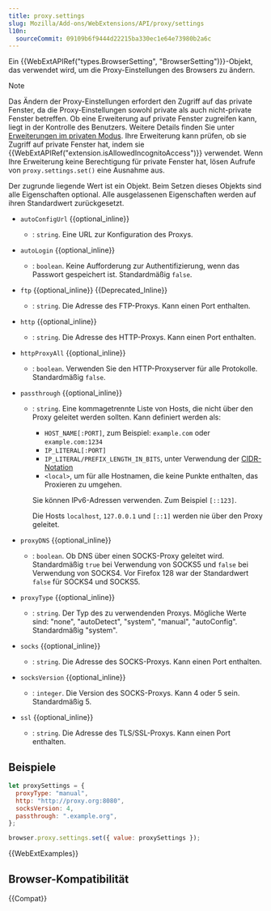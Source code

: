 ```yaml
---
title: proxy.settings
slug: Mozilla/Add-ons/WebExtensions/API/proxy/settings
l10n:
  sourceCommit: 09109b6f9444d22215ba330ec1e64e73980b2a6c
---
```


Ein {{WebExtAPIRef("types.BrowserSetting", "BrowserSetting")}}-Objekt, das verwendet wird, um die Proxy-Einstellungen des Browsers zu ändern.

> [!NOTE]
> Das Ändern der Proxy-Einstellungen erfordert den Zugriff auf das private Fenster, da die Proxy-Einstellungen sowohl private als auch nicht-private Fenster betreffen. Ob eine Erweiterung auf private Fenster zugreifen kann, liegt in der Kontrolle des Benutzers. Weitere Details finden Sie unter [Erweiterungen im privaten Modus](https://support.mozilla.org/en-US/kb/extensions-private-browsing). Ihre Erweiterung kann prüfen, ob sie Zugriff auf private Fenster hat, indem sie {{WebExtAPIRef("extension.isAllowedIncognitoAccess")}} verwendet. Wenn Ihre Erweiterung keine Berechtigung für private Fenster hat, lösen Aufrufe von `proxy.settings.set()` eine Ausnahme aus.

Der zugrunde liegende Wert ist ein Objekt. Beim Setzen dieses Objekts sind alle Eigenschaften optional. Alle ausgelassenen Eigenschaften werden auf ihren Standardwert zurückgesetzt.

- `autoConfigUrl` {{optional_inline}}
  - : `string`. Eine URL zur Konfiguration des Proxys.
- `autoLogin` {{optional_inline}}
  - : `boolean`. Keine Aufforderung zur Authentifizierung, wenn das Passwort gespeichert ist. Standardmäßig `false`.
- `ftp` {{optional_inline}} {{Deprecated_Inline}}
  - : `string`. Die Adresse des FTP-Proxys. Kann einen Port enthalten.
- `http` {{optional_inline}}
  - : `string`. Die Adresse des HTTP-Proxys. Kann einen Port enthalten.
- `httpProxyAll` {{optional_inline}}
  - : `boolean`. Verwenden Sie den HTTP-Proxyserver für alle Protokolle. Standardmäßig `false`.
- `passthrough` {{optional_inline}}
  - : `string`. Eine kommagetrennte Liste von Hosts, die nicht über den Proxy geleitet werden sollten. Kann definiert werden als:
    - `HOST_NAME[:PORT]`, zum Beispiel: `example.com` oder `example.com:1234`
    - `IP_LITERAL[:PORT]`
    - `IP_LITERAL/PREFIX_LENGTH_IN_BITS`, unter Verwendung der [CIDR-Notation](https://en.wikipedia.org/wiki/Classless_Inter-Domain_Routing#CIDR_notation)
    - `<local>`, um für alle Hostnamen, die keine Punkte enthalten, das Proxieren zu umgehen.

    Sie können IPv6-Adressen verwenden. Zum Beispiel `[::123]`.

    Die Hosts `localhost`, `127.0.0.1` und `[::1]` werden nie über den Proxy geleitet.

- `proxyDNS` {{optional_inline}}
  - : `boolean`. Ob DNS über einen SOCKS-Proxy geleitet wird. Standardmäßig `true` bei Verwendung von SOCKS5 und `false` bei Verwendung von SOCKS4. Vor Firefox 128 war der Standardwert `false` für SOCKS4 und SOCKS5.
- `proxyType` {{optional_inline}}
  - : `string`. Der Typ des zu verwendenden Proxys. Mögliche Werte sind: "none", "autoDetect", "system", "manual", "autoConfig". Standardmäßig "system".
- `socks` {{optional_inline}}
  - : `string`. Die Adresse des SOCKS-Proxys. Kann einen Port enthalten.
- `socksVersion` {{optional_inline}}
  - : `integer`. Die Version des SOCKS-Proxys. Kann 4 oder 5 sein. Standardmäßig 5.
- `ssl` {{optional_inline}}
  - : `string`. Die Adresse des TLS/SSL-Proxys. Kann einen Port enthalten.

## Beispiele

```js
let proxySettings = {
  proxyType: "manual",
  http: "http://proxy.org:8080",
  socksVersion: 4,
  passthrough: ".example.org",
};

browser.proxy.settings.set({ value: proxySettings });
```

{{WebExtExamples}}

## Browser-Kompatibilität

{{Compat}}
